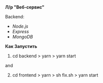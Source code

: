 __Л/р "Веб-сервис"__

Backend:
* _Node.js_
* _Express_
* _MongoDB_

__Как Запустить__

1. cd backend > yarn > yarn start

and

2. cd frontend > yarn > sh fix.sh > yarn start
